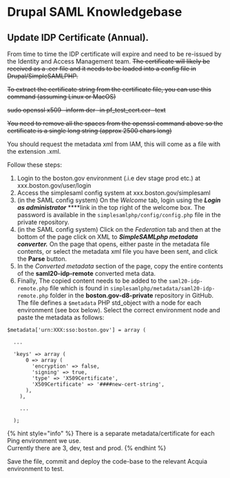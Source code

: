 # Drupal SAML Knowledgebase

## Update IDP Certificate \(Annual\).

From time to time the IDP certificate will expire and need to be re-issued by the Identity and Access Management team.  ~~The certificate will likely be received as a .cer file and it needs to be loaded into a config file in Drupal/SimpleSAMLPHP.~~

~~To extract the certificate string from the certificate file, you can use this command \(assuming Linux or MacOS\)~~

~~sudo openssl x509 -inform der -in pf\_test\_cert.cer -text~~

~~You need to remove all the spaces from the openssl command above so the certificate is a single long string \(approx 2500 chars long\)~~

You should request the metadata xml from IAM, this will come as a file with the extension .xml.

Follow these steps:

1. Login to the boston.gov environment \(.i.e dev stage prod etc.\) at xxx.boston.gov/user/login
2. Access the simplesaml config system at xxx.boston.gov/simplesaml
3. \(in the SAML config system\) On the _Welcome_ tab, login using the _**Login as administrator**_ ****link in the top right of the welcome box.  The password is available in the `simplesamlphp/config/config.php` file in the private repository.
4. \(in the SAML config system\) Click on the _Federation_  tab and then at the bottom of the page click on XML to _**SimpleSAMLphp metadata converter.**_  On the page that opens, either paste in the metadata file contents, or select the metadata xml file you have been sent, and click the **Parse** button.
5. In the _Converted metadata_ section of the page, copy the entire contents of the **saml20-idp-remote** converted meta data.
6. Finally, The copied content needs to be added to the `saml20-idp-remote.php` file which is found in `simplesamlphp/metadata/saml20-idp-remote.php` folder in the **boston.gov-d8-private**  repository in GitHub.  The file defines a `$metadata` PHP std\_object with a node for each environment \(see box below\).  Select the correct environment node and paste the metadata as follows:  

```text
$metadata['urn:XXX:sso:boston.gov'] = array (

  ...
  
  'keys' => array (
      0 => array (
        'encryption' => false,
        'signing' => true,
        'type' => 'X509Certificate',
        'X509Certificate' => '####new-cert-string',
      ),
    ),
    
    ...

  );
```

{% hint style="info" %}
There is a separate metadata/certificate for each Ping environment we use.   
Currently there are 3, dev, test and prod.
{% endhint %}

Save the file, commit and deploy the code-base to the relevant Acquia environment to test.

